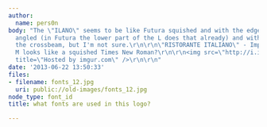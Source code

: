 ```yaml
---
author:
  name: pers0n
body: "The \"ILANO\" seems to be like Futura squished and with the edges of the letters
  angled (in Futura the lower part of the L does that already) and with the A missing
  the crossbeam, but I'm not sure.\r\n\r\n\"RISTORANTE ITALIANO\" - Impact?\r\n\r\nThe
  M looks like a squished Times New Roman?\r\n\r\n<img src=\"http://i.imgur.com/nfS4m1c.jpg\"
  title=\"Hosted by imgur.com\" />\r\n\r\n"
date: '2013-06-22 13:50:33'
files:
- filename: fonts_12.jpg
  uri: public://old-images/fonts_12.jpg
node_type: font_id
title: what fonts are used in this logo?

---
```

